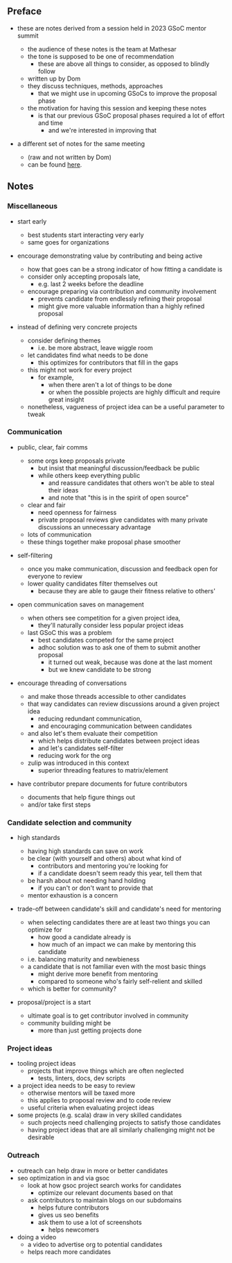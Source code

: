 ## Preface 

- these are notes derived from a session held in 2023 GSoC mentor summit
    - the audience of these notes is the team at Mathesar
    - the tone is supposed to be one of recommendation
        - these are above all things to consider, as opposed to blindly follow
    - written up by Dom
    - they discuss techniques, methods, approaches
        - that we might use in upcoming GSoCs to improve the proposal phase
    - the motivation for having this session and keeping these notes
        - is that our previous GSoC proposal phases required a lot of effort and time
            - and we're interested in improving that

- a different set of notes for the same meeting
    - (raw and not written by Dom)
    - can be found [here](proposal-phase-gsoc-summit-session-minutes.md).

## Notes

### Miscellaneous

- start early
    - best students start interacting very early
    - same goes for organizations

- encourage demonstrating value by contributing and being active
    - how that goes can be a strong indicator of how fitting a candidate is
    - consider only accepting proposals late,
        - e.g. last 2 weeks before the deadline
    - encourage preparing via contribution and community involvement
        - prevents candidate from endlessly refining their proposal
        - might give more valuable information than a highly refined proposal

- instead of defining very concrete projects
    - consider defining themes
        - i.e. be more abstract, leave wiggle room
    - let candidates find what needs to be done
        - this optimizes for contributors that fill in the gaps
    - this might not work for every project
        - for example,
            - when there aren't a lot of things to be done
            - or when the possible projects are highly difficult and require great insight
    - nonetheless, vagueness of project idea can be a useful parameter to tweak

### Communication

- public, clear, fair comms
    - some orgs keep proposals private
        - but insist that meaningful discussion/feedback be public
        - while others keep everything public
            - and reassure candidates that others won't be able to steal their ideas
            - and note that "this is in the spirit of open source"
    - clear and fair
        - need openness for fairness
        - private proposal reviews give candidates with many private discussions an unnecessary advantage
    - lots of communication
    - these things together make proposal phase smoother

- self-filtering
    - once you make communication, discussion and feedback open for everyone to review
    - lower quality candidates filter themselves out
        - because they are able to gauge their fitness relative to others'

- open communication saves on management
    - when others see competition for a given project idea,
        - they'll naturally consider less popular project ideas
    - last GSoC this was a problem
        - best candidates competed for the same project
        - adhoc solution was to ask one of them to submit another proposal
            - it turned out weak, because was done at the last moment
            - but we knew candidate to be strong

- encourage threading of conversations
    - and make those threads accessible to other candidates
    - that way candidates can review discussions around a given project idea
        - reducing redundant communication,
        - and encouraging communication between candidates
    - and also let's them evaluate their competition
        - which helps distribute candidates between project ideas
        - and let's candidates self-filter
        - reducing work for the org
    - zulip was introduced in this context
        - superior threading features to matrix/element

- have contributor prepare documents for future contributors
    - documents that help figure things out
    - and/or take first steps

### Candidate selection and community

- high standards
    - having high standards can save on work
    - be clear (with yourself and others) about what kind of
        - contributors and mentoring you're looking for
        - if a candidate doesn't seem ready this year, tell them that
    - be harsh about not needing hand holding
        - if you can't or don't want to provide that
    - mentor exhaustion is a concern

- trade-off between candidate's skill and candidate's need for mentoring
    - when selecting candidates there are at least two things you can optimize for
        - how good a candidate already is 
        - how much of an impact we can make by mentoring this candidate
    - i.e. balancing maturity and newbieness
    - a candidate that is not familiar even with the most basic things
        - might derive more benefit from mentoring
        - compared to someone who's fairly self-relient and skilled
    - which is better for community?

- proposal/project is a start
    - ultimate goal is to get contributor involved in community
    - community building might be
        - more than just getting projects done

### Project ideas

- tooling project ideas
    - projects that improve things which are often neglected
        - tests, linters, docs, dev scripts
- a project idea needs to be easy to review
    - otherwise mentors will be taxed more
    - this applies to proposal review and to code review
    - useful criteria when evaluating project ideas
- some projects (e.g. scala) draw in very skilled candidates
    - such projects need challenging projects to satisfy those candidates
    - having project ideas that are all similarly challenging might not be desirable

### Outreach

- outreach can help draw in more or better candidates
- seo optimization in and via gsoc
    - look at how gsoc project search works for candidates
        - optimize our relevant documents based on that
    - ask contributors to maintain blogs on our subdomains
        - helps future contributors
        - gives us seo benefits
        - ask them to use a lot of screenshots
            - helps newcomers
- doing a video
    - a video to advertise org to potential candidates
    - helps reach more candidates

